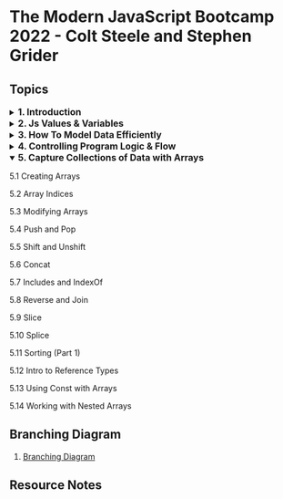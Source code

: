# The Modern JavaScript Bootcamp 2022 - Colt Steele and Stephen Grider

## Topics

<details>
<summary>
<span style="font-size: 16px; font-weight: bold;">1. Introduction</span>
</summary>

1.1 How this course works

1.2 JS, ECMA, TC39 What Do They Mean

1.3 The Tools You Need

1.4 Customizing VSCode & Extensions

1.5 A Quick Note About MDN
</details>

<details>
<summary>
<span style="font-size: 16px; font-weight: bold;"> 2. Js Values & Variables </span>
</summary>

2.1 Goals & Primitives

2.2 Running Code in the JS Console

2.3 Introducing Numbers

2.4 NaN & Infinity

2.5 Numbers Quiz

2.6 Variables & Let

2.7 Unary Operators

2.8 Introducing Const

2.9 The Legacy of Var

2.10 Variables Quiz
</details>

<details>
<summary>
<span style="font-size: 16px; font-weight: bold;">3. How To Model Data Efficiently</span>
</summary>

3.1 Booleans Intro

3.2 Strings

3.3 String Indices

3.4 String Methods

3.5 More String Methods

3.6 Strings Quiz

3.7 String Escape Characters

3.8 String Template Literals

3.9 Null & undefined

3.10 The Math Object & Random

3.11 typeof operator

3.12 parseInt & parseFloat
</details>

<details>
<summary>
<span style="font-size: 16px; font-weight: bold;">4. Controlling Program Logic & Flow</span>
</summary>

4.1 Making Decisions in JS

4.2 Comparison Operators

4.3 Double Equals (==)

4.4 Triple Equals (===)

4.5 Running Code From a Script

4.6 If Statements

4.7 Else If

4.8 Else

4.9 Nesting Conditionals

4.10 Truthy & Falsy Values

4.11 Logical AND (&&)

4.12 Logical OR (||)

4.13 NOT Operator (!)

4.14 Operator Precedence

4.15 The Switch Statement

4.16 Ternary Operator
</details>

<details open>
<summary>
<span style="font-size: 16px; font-weight: bold;">5. Capture Collections of Data with Arrays</span>
</summary>

5.1 Creating Arrays

5.2 Array Indices

5.3 Modifying Arrays

5.4 Push and Pop

5.5 Shift and Unshift

5.6 Concat

5.7 Includes and IndexOf

5.8 Reverse and Join

5.9 Slice

5.10 Splice

5.11 Sorting (Part 1)

5.12 Intro to Reference Types

5.13 Using Const with Arrays

5.14 Working with Nested Arrays
</details>

## Branching Diagram

1. [Branching Diagram](https://app.diagrams.net/#G18_Q16Z5O_S9tZVGjFjClG8nCmuZb-920)

## Resource Notes
